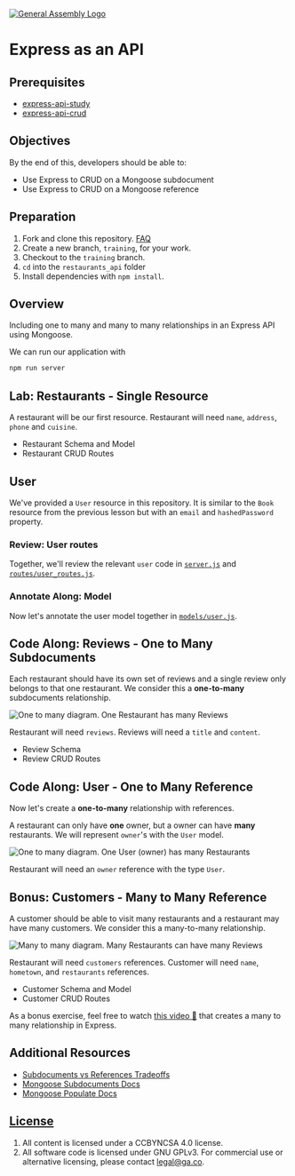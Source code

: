 [![General Assembly Logo](https://camo.githubusercontent.com/1a91b05b8f4d44b5bbfb83abac2b0996d8e26c92/687474703a2f2f692e696d6775722e636f6d2f6b6538555354712e706e67)](https://generalassemb.ly/education/web-development-immersive)

# Express as an API

## Prerequisites

- [express-api-study](https://git.generalassemb.ly/ga-wdi-boston/express-api-study)
- [express-api-crud](https://git.generalassemb.ly/ga-wdi-boston/express-api-crud)

## Objectives

By the end of this, developers should be able to:

- Use Express to CRUD on a Mongoose subdocument
- Use Express to CRUD on a Mongoose reference

## Preparation

1. Fork and clone this repository.
 [FAQ](https://github.com/ga-wdi-boston/meta/wiki/ForkAndClone)
1. Create a new branch, `training`, for your work.
1. Checkout to the `training` branch.
1. `cd` into the `restaurants_api` folder
1. Install dependencies with `npm install`.

## Overview

Including one to many and many to many relationships in an Express API using Mongoose.

We can run our application with

```bash
npm run server
```

## Lab: Restaurants - Single Resource

A restaurant will be our first resource. Restaurant will need `name`,
`address`, `phone` and `cuisine`.

- Restaurant Schema and Model
- Restaurant CRUD Routes

## User

We've provided a `User` resource in this repository. It is similar to the `Book`
resource from the previous lesson but with an `email` and `hashedPassword`
property.

### Review: User routes

Together, we'll review the relevant `user` code in
[`server.js`](restaurants_api/server.js) and [`routes/user_routes.js`](restaurants_api/routes/user_routes.js).

### Annotate Along: Model

Now let's annotate the user model together in [`models/user.js`](restaurants_api/models/user.js).

## Code Along: Reviews - One to Many Subdocuments

Each restaurant should have its own set of reviews and a single review only
belongs to that one restaurant. We consider this a
**one-to-many** subdocuments relationship.

![One to many diagram. One Restaurant has many Reviews](https://media.git.generalassemb.ly/user/16320/files/441ca000-f75c-11ea-94f7-30405bf9720c)

Restaurant will need `reviews`.
Reviews will need a `title` and `content`.

- Review Schema
- Review CRUD Routes

## Code Along: User - One to Many Reference

Now let's create a **one-to-many** relationship with references.

A restaurant can only have **one** owner, but a owner can have **many** restaurants.
We will represent `owner`'s with the `User` model.

![One to many diagram. One User (owner) has many Restaurants](https://media.git.generalassemb.ly/user/16320/files/323afd00-f75c-11ea-919e-863c8266e780)

Restaurant will need an `owner` reference with the type `User`.

## Bonus: Customers - Many to Many Reference

A customer should be able to visit many restaurants and a restaurant may have
many customers. We consider this a many-to-many relationship.

![Many to many diagram. Many Restaurants can have many Reviews](https://media.git.generalassemb.ly/user/16320/files/75198200-33e7-11eb-83d4-c6ad94e8dc39)

Restaurant will need `customers` references.
Customer will need `name`, `hometown`, and `restaurants` references.

- Customer Schema and Model
- Customer CRUD Routes

As a bonus exercise, feel free to watch [this video 🎥](https://drive.google.com/drive/u/1/folders/1ZBoMmMiTA0ACHTuGyUy5WGf2BQGhK4Li)
that creates a many to many relationship in Express.

## Additional Resources

- [Subdocuments vs References Tradeoffs](https://stackoverflow.com/questions/21302279/embedded-document-vs-reference-in-mongoose-design-model)
- [Mongoose Subdocuments Docs](http://mongoosejs.com/docs/subdocs.html)
- [Mongoose Populate Docs](http://mongoosejs.com/docs/populate.html)

## [License](LICENSE)

1. All content is licensed under a CC­BY­NC­SA 4.0 license.
1. All software code is licensed under GNU GPLv3. For commercial use or
    alternative licensing, please contact legal@ga.co.
